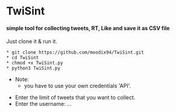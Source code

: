 # TwiSint

#### simple tool for collecting tweets, RT, Like and save it as CSV file

Just clone it & run it.
>
    * git clone https://github.com/moodix94/TwiSint.git
    * cd TwiSint
    * chmod +x TwiSint.py
    * python3 TwiSint.py
>
* Note:
  * you have to use your own credentials 'API'.
>
* Enter the limit of tweets that you want to collect.
* Enter the username: ...
